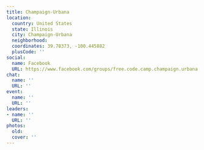 ```yaml
---
title: Champaign-Urbana
location:
  country: United States
  state: Illinois
  city: Champaign-Urbana
  neighborhood: 
  coordinates: 39.78373, -100.445882
  plusCode: ''
social:
  name: Facebook
  URL: https://www.facebook.com/groups/free.code.camp.champaign.urbana
chat:
  name: ''
  URL: ''
event:
  name: ''
  URL: ''
leaders:
- name: ''
  URL: ''
photos:
  old: 
  cover: ''
---
```


